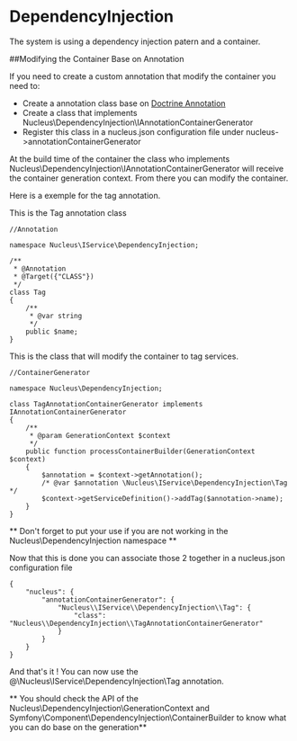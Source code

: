DependencyInjection
===================

The system is using a dependency injection patern and a container.


##Modifying the Container Base on Annotation

If you need to create a custom annotation that modify the container you need to:

 * Create a annotation class base on [Doctrine Annotation](http://docs.doctrine-project.org/projects/doctrine-common/en/latest/reference/annotations.html)
 * Create a class that implements Nucleus\DependencyInjection\IAnnotationContainerGenerator
 * Register this class in a nucleus.json configuration file under nucleus->annotationContainerGenerator

At the build time of the container the class who implements Nucleus\DependencyInjection\IAnnotationContainerGenerator
will receive the container generation context. From there you can modify
the container.

Here is a exemple for the tag annotation.

This is the Tag annotation class

    //Annotation

    namespace Nucleus\IService\DependencyInjection;

    /**
     * @Annotation
     * @Target({"CLASS"})
     */
    class Tag
    {
        /**
         * @var string
         */
        public $name;
    }

This is the class that will modify the container to tag services.

    //ContainerGenerator

    namespace Nucleus\DependencyInjection;

    class TagAnnotationContainerGenerator implements IAnnotationContainerGenerator
    {
        /**
         * @param GenerationContext $context
         */
        public function processContainerBuilder(GenerationContext $context)
        {
            $annotation = $context->getAnnotation();
            /* @var $annotation \Nucleus\IService\DependencyInjection\Tag */
            $context->getServiceDefinition()->addTag($annotation->name);
        }
    }

** Don't forget to put your use if you are not working in the Nucleus\DependencyInjection namespace **

Now that this is done you can associate those 2 together in a nucleus.json configuration file

    {
        "nucleus": {
            "annotationContainerGenerator": {
                "Nucleus\\IService\\DependencyInjection\\Tag": {
                    "class": "Nucleus\\DependencyInjection\\TagAnnotationContainerGenerator"
                }
            }
        }
    }

And that's it ! You can now use the @\Nucleus\IService\DependencyInjection\Tag 
annotation.

** You should check the API of the Nucleus\DependencyInjection\GenerationContext
and Symfony\Component\DependencyInjection\ContainerBuilder to know what you can
do base on the generation**





